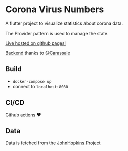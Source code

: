 # Corona Virus Numbers

A flutter project to visualize statistics about corona data.

The Provider pattern is used to manage the state.

[Live hosted on github pages!](https://umbertodifa.github.io/coronavirusnumbers-frontend/)

[Backend](https://github.com/Carassale/coronavirusnumbers-express-api) thanks to [@Carassale](https://github.com/Carassale) 

## Build
- `docker-compose up`
- connect to `localhost:8080`

## CI/CD
 Github actions :heart:

## Data
Data is fetched from the [JohnHopkins Project](https://coronavirus.jhu.edu/map.html)